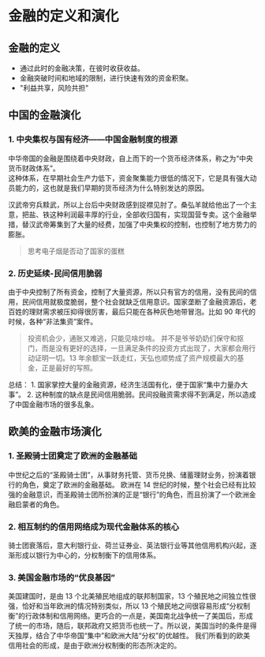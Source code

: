 # 金融的定义和演化

## 金融的定义

- 通过此时的金融决策，在彼时收获收益。
- 金融突破时间和地域的限制，进行快速有效的资金积聚。
- "利益共享，风险共担"

## 中国的金融演化

### 1. 中央集权与国有经济——中国金融制度的根源

中华帝国的金融是围绕着中央财政，自上而下的一个货币经济体系，称之为“中央货币财政体系”。  
这种体系，在早期社会生产力低下，资金聚集能力很低的情况下，它是具有强大动员能力的，这也就是我们早期的货币经济为什么特别发达的原因。

汉武帝穷兵黩武，所以上台后中央财政感到捉襟见肘了。桑弘羊就给他出了一个主意，把盐、铁这种利润最丰厚的行业，全部收归国有，实现国营专卖。这个金融举措，替汉武帝筹集到了大量的经费，加强了中央集权的控制，也控制了地方势力的膨胀。

> 思考电子烟是否动了国家的蛋糕

### 2. 历史延续-民间信用脆弱

由于中央控制了所有资金，控制了大量资源，所以只有官方的信用，没有民间的信用，民间信用就极度脆弱，整个社会就缺乏信用意识。国家垄断了金融资源后，老百姓的理财需求被压抑得很厉害，最后只能在各种灰色地带冒泡。比如 90 年代的时候，各种“非法集资”案件。

> 投资机会少，通胀又难逃，只能见啥炒啥。
> 并不是爷爷奶奶们保守和抠门，而是没有更好的选择，一旦满足条件的投资方式出现了，大家都会用行动证明一切。13 年余额宝一跃走红，天弘也顺势成了资产规模最大的基金，正是最好的写照。

总结： 1. 国家掌控大量的金融资源，经济生活国有化，便于国家“集中力量办大事”。 2. 这种制度的缺点是民间信用脆弱。民间投融资需求得不到满足，所以造成了中国金融市场的很多乱象。

## 欧美的金融市场演化

### 1. 圣殿骑士团奠定了欧洲的金融基础

中世纪之后的“圣殿骑士团”，从事财务托管、货币兑换、储蓄理财业务，扮演着银行的角色，奠定了欧洲的金融基础。 欧洲在 14 世纪的时候，整个社会已经有比较强的金融意识，而圣殿骑士团所扮演的正是“银行”的角色，而且扮演了一个欧洲金融启蒙者的角色。

### 2. 相互制约的信用网络成为现代金融体系的核心

骑士团衰落后，意大利银行业、荷兰证券业、英法银行业等其他信用机构兴起，逐渐形成以银行为中心的，分权制衡下的信用体系。

### 3. 美国金融市场的“优良基因”

美国建国时，是由 13 个北美殖民地组成的联邦制国家，13 个殖民地之间独立性很强，恰好和当年欧洲的情况特别类似，所以 13 个殖民地之间很容易形成“分权制衡”的行政体制和信用网络。更巧合的一点是，美国南北战争统一了美国后，形成了统一的市场，随后，联邦政府又把货币也统一了。所以说，美国当时的条件是得天独厚，结合了中华帝国“集中”和欧洲大陆“分权”的优越性。
我们所看到的欧美信用社会的形成，是由于欧洲分权制衡的形态所决定的。
